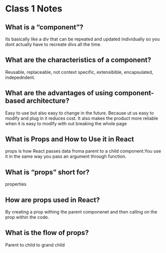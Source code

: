 # Class 1 Notes

## What is a “component”?
Its basically like a div that can be repeated and updated individually so you dont actually have to recreate divs all the time.
## What are the characteristics of a component?
Reusable, replaceable, not context specific, extensibible, encapsulated, indepedndent.
## What are the advantages of using component-based architecture?
Easy to use but also easy to change in the future. Because ut us easy to modify and plug in it reduces cost. It also makes the product more reliable when it is easy to modify with out breaking the whole page
## What is Props and How to Use it in React
props is how React passes data froma parent to a child component.You use it in the same way you pass an argument through function.
## What is “props” short for?
properties
## How are props used in React?
By creating a prop withing the parent componenet and then calling on the prop within the code.
## What is the flow of props?
Parent to child to grand child